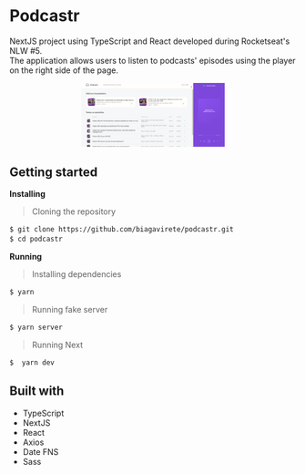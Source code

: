 # Podcastr

NextJS project using TypeScript and React developed during Rocketseat's NLW #5.
<br />
The application allows users to listen to podcasts' episodes using the player on the right side of the page.
<br />

<p align="center"><img src="https://github.com/biagavirete/podcastr/blob/main/src/podcastr-gif.gif" width="50%"></p>

## Getting started

**Installing**
> Cloning the repository

```bash
$ git clone https://github.com/biagavirete/podcastr.git
$ cd podcastr
```

**Running**
> Installing dependencies

```bash
$ yarn
```

> Running fake server

```bash
$ yarn server
```

> Running Next

```bash
$  yarn dev
```

## Built with

* TypeScript
* NextJS
* React
* Axios
* Date FNS
* Sass
